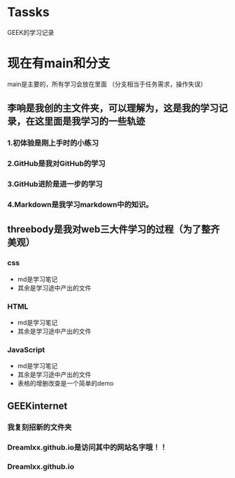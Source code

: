 # Tassks
  GEEK的学习记录

# 现在有main和分支
main是主要的，所有学习会放在里面
（分支相当于任务需求，操作失误）

## 李响是我创的主文件夹，可以理解为，这是我的学习记录，在这里面是我学习的一些轨迹
### 1.初体验是刚上手时的小练习
### 2.GitHub是我对GitHub的学习
### 3.GitHub进阶是进一步的学习
### 4.Markdown是我学习markdown中的知识。

## threebody是我对web三大件学习的过程（为了整齐美观）
### css
- md是学习笔记
- 其余是学习途中产出的文件
### HTML
-  md是学习笔记
- 其余是学习途中产出的文件
### JavaScript
-  md是学习笔记
- 其余是学习途中产出的文件
- 表格的增删改查是一个简单的demo

## GEEKinternet
### 我复刻招新的文件夹
### Dreamlxx.github.io是访问其中的网站名字哦！！
### Dreamlxx.github.io
